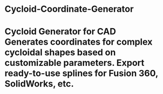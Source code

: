 # Cycloid-Coordinate-Generator
# Cycloid Generator for CAD   **Generates coordinates for complex cycloidal shapes** based on customizable parameters.   Export ready-to-use splines for Fusion 360, SolidWorks, etc. 
